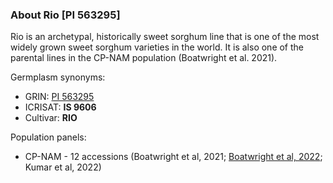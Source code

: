### About Rio [PI 563295]
Rio is an archetypal, historically sweet sorghum line that is one of the most widely grown sweet sorghum varieties in the world. It is also one of the parental lines in the CP-NAM population (Boatwright et al. 2021).

Germplasm synonyms:
* GRIN: [PI 563295](https://npgsweb.ars-grin.gov/gringlobal/accessiondetail.aspx?id=1458266)
* ICRISAT: **IS 9606**
* Cultivar: **RIO**

Population panels:
* CP-NAM - 12 accessions (Boatwright et al, 2021; [Boatwright et al, 2022](https://www.sorghumbase.org/post/whole-genome-sequencing-of-400-sorghum-association-panel-sap-accessions-establishes-a-crucial-resource-for-dissecting-genomic-diversity-in-sorghum); Kumar et al, 2022)
